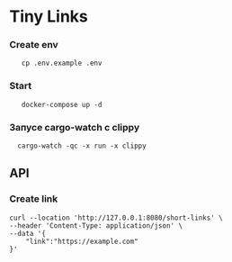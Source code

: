 # Tiny Links

### Create env

```shell
   cp .env.example .env
```

### Start

```shell
   docker-compose up -d
```

### Запусе cargo-watch c clippy

```shell
  cargo-watch -qc -x run -x clippy
```

## API
### Create link
```shell
curl --location 'http://127.0.0.1:8080/short-links' \
--header 'Content-Type: application/json' \
--data '{
    "link":"https://example.com"
}'
```
